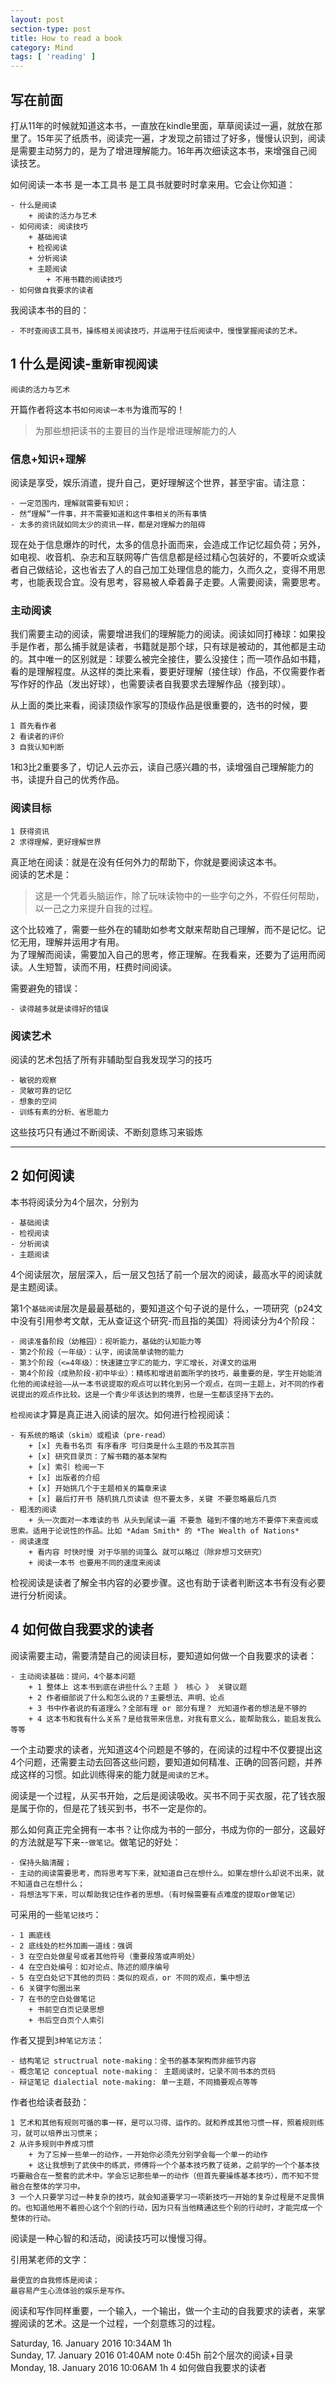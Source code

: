 ```yaml
---
layout: post
section-type: post
title: How to read a book
category: Mind
tags: [ 'reading' ]
---
```

## 写在前面

打从11年的时候就知道这本书，一直放在kindle里面，草草阅读过一遍，就放在那里了。15年买了纸质书，阅读完一遍，才发现之前错过了好多，慢慢认识到，阅读是需要主动努力的，是为了增进理解能力。16年再次细读这本书，来增强自己阅读技艺。

如何阅读一本书 是一本工具书 是工具书就要时时拿来用。它会让你知道：

	- 什么是阅读
		+ 阅读的活力与艺术
	- 如何阅读: 阅读技巧
		+ 基础阅读
		+ 检视阅读
		+ 分析阅读
		+ 主题阅读
			+ 不用书籍的阅读技巧
	- 如何做自我要求的读者

我阅读本书的目的：

	- 不时查阅该工具书，操练相关阅读技巧，并运用于往后阅读中，慢慢掌握阅读的艺术。

## 1 什么是阅读-`重新审视阅读`

	阅读的活力与艺术

开篇作者将这本书`如何阅读一本书`为谁而写的！ 

> 为那些想把读书的主要目的当作是增进理解能力的人

### 信息+知识+理解

阅读是享受，娱乐消遣，提升自己，更好理解这个世界，甚至宇宙。请注意：

	- 一定范围内，理解就需要有知识；
	- 然“理解”一件事，并不需要知道和这件事相关的所有事情
	- 太多的资讯就如同太少的资讯一样，都是对理解力的阻碍

现在处于信息爆炸的时代，太多的信息扑面而来，会造成工作记忆超负荷；另外，如电视、收音机、杂志和互联网等广告信息都是经过精心包装好的，不要听众或读者自己做结论，这也省去了人的自己加工处理信息的能力，久而久之，变得不用思考，也能表现合宜。没有思考，容易被人牵着鼻子走要。人需要阅读，需要思考。

### 主动阅读

我们需要主动的阅读，需要增进我们的理解能力的阅读。阅读如同打棒球：如果投手是作者，那么捕手就是读者，书籍就是那个球，只有球是被动的，其他都是主动的。其中唯一的区别就是：球要么被完全接住，要么没接住；而一项作品如书籍，看的是理解程度。从这样的类比来看，要更好理解（接住球）作品，不仅需要作者写作好的作品（发出好球），也需要读者自我要求去理解作品（接到球）。

从上面的类比来看，阅读顶级作家写的顶级作品是很重要的，选书的时候，要

	1 首先看作者
	2 看读者的评价
	3 自我认知判断

1和3比2重要多了，切记人云亦云，读自己感兴趣的书，读增强自己理解能力的书，读提升自己的优秀作品。

### 阅读目标

	1 获得资讯
	2 求得理解，更好理解世界

真正地在阅读：就是在没有任何外力的帮助下，你就是要阅读这本书。  
阅读的艺术是：

> 这是一个凭着头脑运作，除了玩味读物中的一些字句之外，不假任何帮助，以一己之力来提升自我的过程。

这个比较难了，需要一些外在的辅助如参考文献来帮助自己理解，而不是记忆。记忆无用，理解并运用才有用。  
为了理解而阅读，需要加入自己的思考，修正理解。在我看来，还要为了运用而阅读。人生短暂，读而不用，枉费时间阅读。

需要避免的错误：  
	
	- 读得越多就是读得好的错误

### 阅读艺术

阅读的艺术包括了所有非辅助型自我发现学习的技巧

	- 敏锐的观察
	- 灵敏可靠的记忆
	- 想象的空间
	- 训练有素的分析、省思能力

这些技巧只有通过不断阅读、不断刻意练习来锻炼

---

## 2 如何阅读

本书将阅读分为4个层次，分别为

	- 基础阅读
	- 检视阅读
	- 分析阅读
	- 主题阅读

4个阅读层次，层层深入，后一层又包括了前一个层次的阅读，最高水平的阅读就是主题阅读。

第1个`基础阅读`层次是最最基础的，要知道这个句子说的是什么，一项研究（p24文中没有引用参考文献，无从查证这个研究-而且指的美国）将阅读分为4个阶段：

	- 阅读准备阶段（幼稚园）：视听能力，基础的认知能力等
	- 第2个阶段（一年级）：认字，阅读简单读物的能力
	- 第3个阶段（<=4年级）：快速建立字汇的能力，字汇增长，对课文的运用
	- 第4个阶段（成熟阶段-初中毕业）：精练和增进前面所学的技巧，最重要的是，学生开始能消化他的阅读经验——从一本书说提取的观点可以转化到另一个观点，在同一主题上，对不同的作者说提出的观点作比较。这是一个青少年该达到的境界，也是一生都该坚持下去的。

`检视阅读`才算是真正进入阅读的层次。如何进行检视阅读：

	- 有系统的略读（skim）或粗读（pre-read）
		+ [x] 先看书名页 有序看序 可归类是什么主题的书及其宗旨
		+ [x] 研究目录页：了解书籍的基本架构
		+ [x] 索引 检阅一下
		+ [x] 出版者的介绍
		+ [x] 开始挑几个于主题相关的篇章来读
		+ [x] 最后打开书 随机挑几页读读 但不要太多，关键 不要忽略最后几页
	- 粗浅的阅读
		+ 头一次面对一本难读的书 从头到尾读一遍 不要急 碰到不懂的地方不要停下来查阅或思索。适用于论说性的作品。比如 *Adam Smith* 的 *The Wealth of Nations*
	- 阅读速度
		+ 看内容 时快时慢 对于华丽的词藻么 就可以略过（除非想习文研究）
		+ 阅读一本书 也要用不同的速度来阅读

检视阅读是读者了解全书内容的必要步骤。这也有助于读者判断这本书有没有必要进行分析阅读。

## 4 如何做自我要求的读者

阅读需要主动，需要清楚自己的阅读目标，要知道如何做一个自我要求的读者：

	- 主动阅读基础：提问，4个基本问题
		+ 1 整体上 这本书到底在讲些什么？主题 》 核心 》 关键议题
		+ 2 作者细部说了什么和怎么说的？主要想法、声明、论点
		+ 3 书中作者说的有道理么？全部有理 or 部分有理？ 光知道作者的想法是不够的
		+ 4 这本书和我有什么关系？是给我带来信息，对我有意义么，能帮助我么，能启发我么等等

一个主动要求的读者，光知道这4个问题是不够的，在阅读的过程中不仅要提出这4个问题，还需要主动去回答这些问题，要知道如何精准、正确的回答问题，并养成这样的习惯。如此训练得来的能力就是`阅读的艺术`。

阅读是一个过程，从买书开始，之后是阅读吸收。买书不同于买衣服，花了钱衣服是属于你的，但是花了钱买到书，书不一定是你的。

那么如何真正完全拥有一本书？让你成为书的一部分，书成为你的一部分，这最好的方法就是写下来--`做笔记`。做笔记的好处：

	- 保持头脑清醒；
	- 主动的阅读需要思考，而将思考写下来，就知道自己在想什么。如果在想什么却说不出来，就不知道自己在想什么；
	- 将想法写下来，可以帮助我记住作者的思想。（有时候需要有点难度的提取or做笔记）

可采用的一些`笔记技巧`：

	- 1 画底线
	- 2 底线处的栏外加画一道线：强调
	- 3 在空白处做星号或者其他符号（重要段落或声明处）
	- 4 在空白处编号：如对论点、陈述的顺序编号
	- 5 在空白处记下其他的页码：类似的观点，or 不同的观点，集中想法
	- 6 关键字句圈出来
	- 7 在书的空白处做笔记
		+ 书前空白页记录思想
		+ 书后空白页个人索引

作者又提到`3种笔记方法`：

	- 结构笔记 structrual note-making：全书的基本架构而非细节内容
	- 概念笔记 conceptual note-making： 主题阅读时，记录不同书本的页码
	- 辩证笔记 dialectial note-making: 单一主题，不同摘要观点等等

作者也给读者鼓劲：

	1 艺术和其他有规则可循的事一样，是可以习得、运作的。就和养成其他习惯一样，照着规则练习，就可以培养出习惯来；
	2 从许多规则中养成习惯
		+ 为了忘掉一些单一的动作，一开始你必须先分别学会每一个单一的动作
		+ 这让我想到了武侠中的练武，师傅将一个个基本技巧教了徒弟，之前学的一个个基本技巧要融合在一整套的武术中。学会忘记那些单一的动作（但首先要操练基本技巧），而不知不觉融合在整体的学习中。
	3 一个人只要学习过一种复杂的技巧，就会知道要学习一项新技巧一开始的复杂过程是不足畏惧的。也知道他用不着担心这个个别的行动，因为只有当他精通这些个别的行动时，才能完成一个整体的行动。

阅读是一种心智的和活动，阅读技巧可以慢慢习得。

引用某老师的文字：

	最便宜的自我修炼是阅读；
	最容易产生心流体验的娱乐是写作。

阅读和写作同样重要，一个输入，一个输出，做一个主动的自我要求的读者，来掌握阅读的艺术。这是一个过程，一个刻意练习的过程。
	

Saturday, 16. January 2016 10:34AM 1h  
Sunday, 17. January 2016 01:40AM 
 note 0:45h 前2个层次的阅读+目录   
Monday, 18. January 2016 10:06AM 1h 4 如何做自我要求的读者




